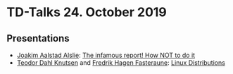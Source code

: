 # TD-Talks 24. October 2019

## Presentations
- [Joakim Aalstad Alslie](https://github.com/joaalslie): [The infamous report! How NOT to do it](./the_infamous_report.pdf)
- [Teodor Dahl Knutsen](https://github.com/teo8192/) and [Fredrik Hagen Fasteraune](https://github.com/Frixxie): [Linux Distributions](https://github.com/teo8192/distro-talk)
